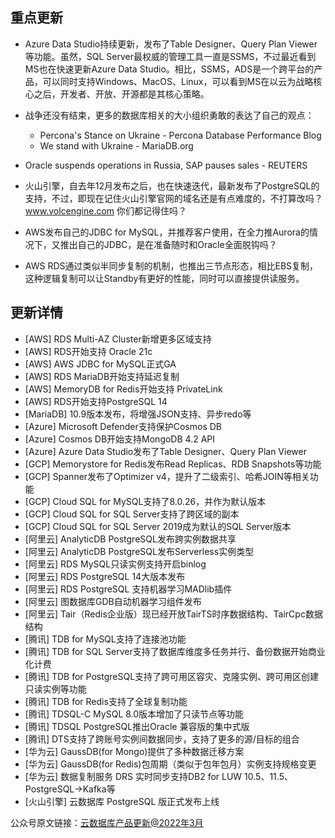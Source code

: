## 重点更新

* Azure Data Studio持续更新，发布了Table Designer、Query Plan Viewer等功能。虽然，SQL Server最权威的管理工具一直是SSMS，不过最近看到MS也在快速更新Azure Data Studio。相比，SSMS，ADS是一个跨平台的产品，可以同时支持Windows、MacOS、Linux，可以看到MS在以云为战略核心之后，开发者、开放、开源都是其核心策略。

* 战争还没有结束，更多的数据库相关的大小组织勇敢的表达了自己的观点：
    * Percona's Stance on Ukraine - Percona Database Performance Blog
    * We stand with Ukraine - MariaDB.org

* Oracle suspends operations in Russia, SAP pauses sales - REUTERS

* 火山引擎，自去年12月发布之后，也在快速迭代，最新发布了PostgreSQL的支持，不过，即现在记住火山引擎官网的域名还是有点难度的，不打算改吗？www.volcengine.com 你们都记得住吗？

* AWS发布自己的JDBC for MySQL，并推荐客户使用，在全力推Aurora的情况下，又推出自己的JDBC，是在准备随时和Oracle全面脱钩吗？

* AWS RDS通过类似半同步复制的机制，也推出三节点形态，相比EBS复制，这种逻辑复制可以让Standby有更好的性能，同时可以直接提供读服务。

## 更新详情

* [AWS] RDS Multi-AZ Cluster新增更多区域支持
* [AWS] RDS开始支持 Oracle 21c
* [AWS] AWS JDBC for MySQL正式GA
* [AWS] RDS MariaDB开始支持延迟复制
* [AWS] MemoryDB for Redis开始支持 PrivateLink
* [AWS] RDS开始支持PostgreSQL 14
* [MariaDB] 10.9版本发布，将增强JSON支持、异步redo等
* [Azure] Microsoft Defender支持保护Cosmos DB
* [Azure] Cosmos DB开始支持MongoDB 4.2 API
* [Azure] Azure Data Studio发布了Table Designer、Query Plan Viewer
* [GCP] Memorystore for Redis发布Read Replicas、RDB Snapshots等功能
* [GCP] Spanner发布了Optimizer v4，提升了二级索引、哈希JOIN等相关功能
* [GCP] Cloud SQL for MySQL支持了8.0.26，并作为默认版本
* [GCP] Cloud SQL for SQL Server支持了跨区域的副本
* [GCP] Cloud SQL for SQL Server 2019成为默认的SQL Server版本
* [阿里云] AnalyticDB PostgreSQL发布跨实例数据共享
* [阿里云] AnalyticDB PostgreSQL发布Serverless实例类型
* [阿里云] RDS MySQL只读实例支持开启binlog
* [阿里云] RDS PostgreSQL 14大版本发布
* [阿里云] RDS PostgreSQL 支持机器学习MADlib插件
* [阿里云] 图数据库GDB自动机器学习组件发布
* [阿里云] Tair（Redis企业版）现已经开放TairTS时序数据结构、TairCpc数据结构
* [腾讯] TDB for MySQL支持了连接池功能
* [腾讯] TDB for SQL Server支持了数据库维度多任务并行、备份数据开始商业化计费
* [腾讯] TDB for PostgreSQL支持了跨可用区容灾、克隆实例、跨可用区创建只读实例等功能
* [腾讯] TDB for Redis支持了全球复制功能
* [腾讯] TDSQL-C MySQL 8.0版本增加了只读节点等功能
* [腾讯] TDSQL PostgreSQL推出Oracle 兼容版的集中式版
* [腾讯]  DTS支持了跨账号实例间数据同步，支持了更多的源/目标的组合
* [华为云] GaussDB(for Mongo)提供了多种数据迁移方案
* [华为云] GaussDB(for Redis)包周期（类似于包年包月）实例支持规格变更
* [华为云] 数据复制服务 DRS 实时同步支持DB2 for LUW 10.5、11.5、PostgreSQL->Kafka等
* [火山引擎] 云数据库 PostgreSQL 版正式发布上线

公众号原文链接：[云数据库产品更新@2022年3月](https://mp.weixin.qq.com/s/tVL_1j9Rl8A5jqIpRVxmUA)